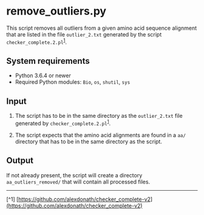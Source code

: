 # remove_outliers.py

This script removes all outliers from a given amino acid sequence alignment that are listed in the file `outlier_2.txt` generated by the script `checker_complete.2.pl`<sup>[1](#one)</sup>.

## System requirements

* Python 3.6.4 or newer
* Required Python modules: `Bio`, `os`, `shutil`, `sys`

## Input

1. The script has to be in the same directory as the `outlier_2.txt` file generated by `checker_complete.2.pl`<sup>[1](#one)</sup>.

2. The script expects that the amino acid alignments are found in a `aa/` directory that has to be in the same directory as the script.

## Output

If not already present, the script will create a directory `aa_outliers_removed/` that will contain all processed files.

---

[^1] [https://github.com/alexdonath/checker_complete-v2](https://github.com/alexdonath/checker_complete-v2)
